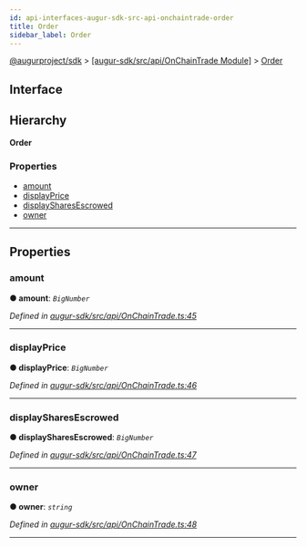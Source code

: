 ```yaml
---
id: api-interfaces-augur-sdk-src-api-onchaintrade-order
title: Order
sidebar_label: Order
---
```


[@augurproject/sdk](api-readme.md) > [[augur-sdk/src/api/OnChainTrade Module]](api-modules-augur-sdk-src-api-onchaintrade-module.md) > [Order](api-interfaces-augur-sdk-src-api-onchaintrade-order.md)

## Interface

## Hierarchy

**Order**

### Properties

* [amount](api-interfaces-augur-sdk-src-api-onchaintrade-order.md#amount)
* [displayPrice](api-interfaces-augur-sdk-src-api-onchaintrade-order.md#displayprice)
* [displaySharesEscrowed](api-interfaces-augur-sdk-src-api-onchaintrade-order.md#displaysharesescrowed)
* [owner](api-interfaces-augur-sdk-src-api-onchaintrade-order.md#owner)

---

## Properties

<a id="amount"></a>

###  amount

**● amount**: *`BigNumber`*

*Defined in [augur-sdk/src/api/OnChainTrade.ts:45](https://github.com/AugurProject/augur/blob/304ca83772/packages/augur-sdk/src/api/OnChainTrade.ts#L45)*

___
<a id="displayprice"></a>

###  displayPrice

**● displayPrice**: *`BigNumber`*

*Defined in [augur-sdk/src/api/OnChainTrade.ts:46](https://github.com/AugurProject/augur/blob/304ca83772/packages/augur-sdk/src/api/OnChainTrade.ts#L46)*

___
<a id="displaysharesescrowed"></a>

###  displaySharesEscrowed

**● displaySharesEscrowed**: *`BigNumber`*

*Defined in [augur-sdk/src/api/OnChainTrade.ts:47](https://github.com/AugurProject/augur/blob/304ca83772/packages/augur-sdk/src/api/OnChainTrade.ts#L47)*

___
<a id="owner"></a>

###  owner

**● owner**: *`string`*

*Defined in [augur-sdk/src/api/OnChainTrade.ts:48](https://github.com/AugurProject/augur/blob/304ca83772/packages/augur-sdk/src/api/OnChainTrade.ts#L48)*

___

